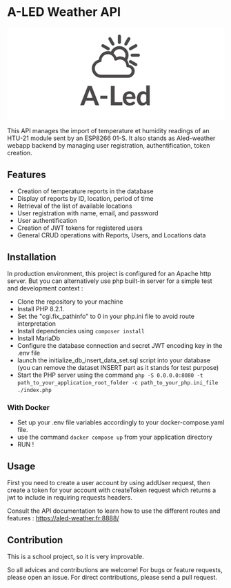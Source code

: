 # A-LED Weather API

![Aled logo](logo.png)

This API manages the import of temperature et humidity readings of an HTU-21 module sent by an ESP8266 01-S. 
It also stands as Aled-weather webapp backend by managing user registration, authentification, token creation. 

## Features

- Creation of temperature reports in the database
- Display of reports by ID, location, period of time
- Retrieval of the list of available locations
- User registration with name, email, and password
- User authentification
- Creation of JWT tokens for registered users
- General CRUD operations with Reports, Users, and Locations data

## Installation

In production environment, this project is configured for an Apache http server.
But you can alternatively use php built-in server for a simple test and development context :

- Clone the repository to your machine
- Install PHP 8.2.1.
- Set the "cgi.fix_pathinfo" to 0 in your php.ini file to avoid route interpretation
- Install dependencies using `composer install`
- Install MariaDb
- Configure the database connection and secret JWT encoding key in the .env file
- launch the initialize_db_insert_data_set.sql script into your database (you can remove the dataset INSERT part as it stands for test purpose)
- Start the PHP server using the command `php -S 0.0.0.0:8080 -t path_to_your_application_root_folder -c path_to_your_php.ini_file ./index.php` 

### With Docker

- Set up your .env file variables accordingly to your docker-compose.yaml file.
- use the command `docker compose up` from your application directory
- RUN !

## Usage

First you need to create a user account by using addUser request, then create a token for your account with createToken request which returns a jwt to include in requiring requests headers.

Consult the API documentation to learn how to use the different routes and features : https://aled-weather.fr:8888/

## Contribution

This is a school project, so it is very improvable.

So all advices and contributions are welcome! For bugs or feature requests, please open an issue. For direct contributions, please send a pull request.